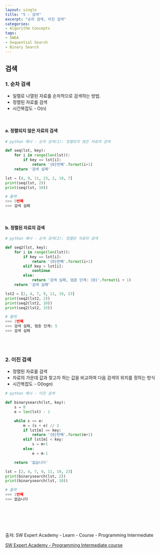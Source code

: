 ```yaml
---
layout: single
title: "5 : 검색"
excerpt: "순차 검색, 이진 검색"
categories: 
- Algorithm Concepts
tags:
- SWEA
- Sequential Search
- Binary Search
---
```

## 검색

### 1. <strong>순차 검색</strong>

- 일렬로 나열된 자료를 순차적으로 검색하는 방법.
- 정렬된 자료를 검색
- 시간복잡도 - O(n)

<br>

#### a. 정렬되지 않은 자료의 검색

```python
# python 예시 - 순차 검색(1): 정렬되지 않은 자료의 검색

def seq(lst, key):
    for i in range(len(lst)):
        if key == lst[i]:
            return '{0}번째'.format(i+1)
    return '검색 실패'

lst = [4, 9, 11, 23, 2, 19, 7]
print(seq(lst, 2))
print(seq(lst, 10))

# 출력
>>> 5번째
>>> 검색 실패
```

<br>

#### b. 정렬된 자료의 검색

```python
# python 예시 - 순차 검색(2): 정렬된 자료의 검색

def seq2(lst, key):
    for i in range(len(lst)):
        if key == lst[i]:
            return '{0}번째'.format(i+1)
        elif key > lst[i]:
            continue
        else:
            return '검색 실패, 멈춘 단계: {0}'.format(i + 1)
    return '검색 실패'

lst2 = [2, 4, 7, 9, 11, 19, 23]
print(seq2(lst2, 2))
print(seq2(lst2, 10))
print(seq2(lst2, 33))

# 출력
>>> 1번째
>>> 검색 실패, 멈춘 단계: 5
>>> 검색 실패
```

<br>

<br>

### 2. <strong>이진 검색</strong>

- 정렬된 자료를 검색
- 자료의 가운데 값과 찾고자 하는 값을 비교하여 다음 검색의 위치를 정하는 방식
- 시간복잡도 - O(logn)

```python
# python 예시 - 이진 검색

def binarysearch(lst, key):
    s = 0
    e = len(lst) - 1

    while s <= e:
        m = (s + e) // 2
        if lst[m] == key:
            return '{0}번째'.format(m+1)
        elif lst[m] < key:
            s = m+1
        else:
            e = m-1

    return '없습니다'

lst = [2, 4, 7, 9, 11, 19, 23]
print(binarysearch(lst, 2))
print(binarysearch(lst, 10))

# 출력
>>> 1번째
>>> 없습니다
```

<br>

<br>

<br>

<br>

출처: SW Expert Academy - Learn - Course - Programming Intermediate

[SW Expert Academy - Programming Intermediate course](https://swexpertacademy.com/main/learn/course/subjectList.do?courseId=AVuPDN86AAXw5UW6)

